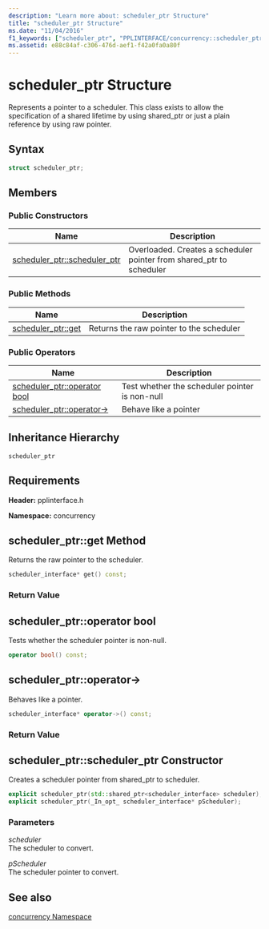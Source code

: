 ```yaml
---
description: "Learn more about: scheduler_ptr Structure"
title: "scheduler_ptr Structure"
ms.date: "11/04/2016"
f1_keywords: ["scheduler_ptr", "PPLINTERFACE/concurrency::scheduler_ptr", "PPLINTERFACE/concurrency::scheduler_ptr::scheduler_ptr::scheduler_ptr", "PPLINTERFACE/concurrency::scheduler_ptr::scheduler_ptr::get", "PPLINTERFACE/concurrency::scheduler_ptr::scheduler_ptr::operator bool"]
ms.assetid: e88c84af-c306-476d-aef1-f42a0fa0a80f
---
```

# scheduler_ptr Structure

Represents a pointer to a scheduler. This class exists to allow the specification of a shared lifetime by using shared_ptr or just a plain reference by using raw pointer.

## Syntax

```cpp
struct scheduler_ptr;
```

## Members

### Public Constructors

|Name|Description|
|----------|-----------------|
|[scheduler_ptr::scheduler_ptr](#ctor)|Overloaded. Creates a scheduler pointer from shared_ptr to scheduler|

### Public Methods

|Name|Description|
|----------|-----------------|
|[scheduler_ptr::get](#get)|Returns the raw pointer to the scheduler|

### Public Operators

|Name|Description|
|----------|-----------------|
|[scheduler_ptr::operator bool](#operator_bool)|Test whether the scheduler pointer is non-null|
|[scheduler_ptr::operator-&gt;](#operator_ptr)|Behave like a pointer|

## Inheritance Hierarchy

`scheduler_ptr`

## Requirements

**Header:** pplinterface.h

**Namespace:** concurrency

## <a name="get"></a> scheduler_ptr::get Method

Returns the raw pointer to the scheduler.

```cpp
scheduler_interface* get() const;
```

### Return Value

## <a name="operator_bool"></a> scheduler_ptr::operator bool

Tests whether the scheduler pointer is non-null.

```cpp
operator bool() const;
```

## <a name="operator_ptr"></a> scheduler_ptr::operator-&gt;

Behaves like a pointer.

```cpp
scheduler_interface* operator->() const;
```

### Return Value

## <a name="ctor"></a> scheduler_ptr::scheduler_ptr Constructor

Creates a scheduler pointer from shared_ptr to scheduler.

```cpp
explicit scheduler_ptr(std::shared_ptr<scheduler_interface> scheduler);
explicit scheduler_ptr(_In_opt_ scheduler_interface* pScheduler);
```

### Parameters

*scheduler*<br/>
The scheduler to convert.

*pScheduler*<br/>
The scheduler pointer to convert.

## See also

[concurrency Namespace](concurrency-namespace.md)
